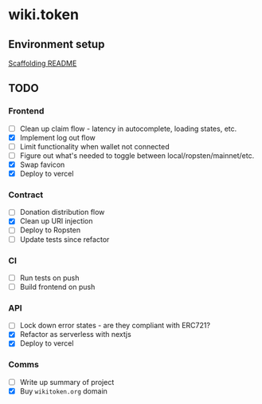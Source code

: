# wiki.token

## Environment setup
[Scaffolding README](SCAFFOLDING.md)

## TODO
### Frontend
- [ ] Clean up claim flow - latency in autocomplete, loading states, etc.
- [x] Implement log out flow
- [ ] Limit functionality when wallet not connected
- [ ] Figure out what's needed to toggle between local/ropsten/mainnet/etc.
- [x] Swap favicon
- [x] Deploy to vercel

### Contract
- [ ] Donation distribution flow
- [x] Clean up URI injection
- [ ] Deploy to Ropsten
- [ ] Update tests since refactor

### CI
- [ ] Run tests on push
- [ ] Build frontend on push

### API
- [ ] Lock down error states - are they compliant with ERC721?
- [x] Refactor as serverless with nextjs
- [x] Deploy to vercel

### Comms
- [ ] Write up summary of project
- [x] Buy `wikitoken.org` domain